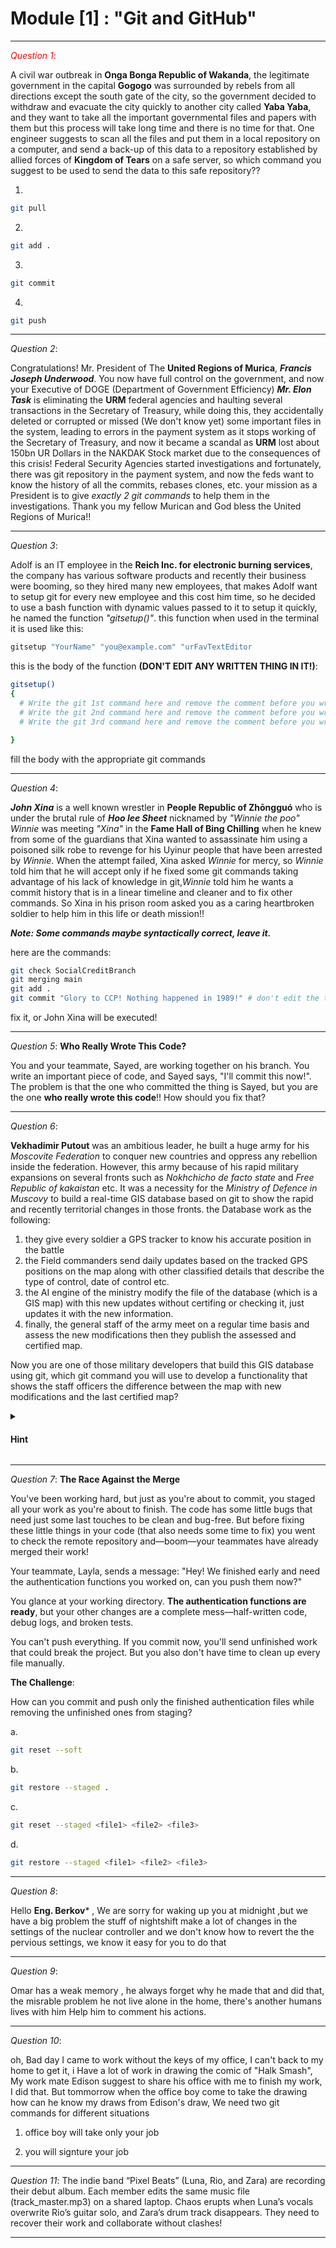 # Module [1] : **"Git and GitHub"**
---
<span style="color: red;">*Question 1*:</span>


A civil war outbreak in **Onga Bonga Republic of Wakanda**, the legitimate government in the capital **Gogogo** was surrounded by rebels from all directions except the south gate of the city, so the government decided to withdraw and evacuate the city quickly to another city called **Yaba Yaba**, and they want to take all the important governmental files and papers with them but this process will take long time and there is no time for that. One engineer suggests to scan all the files and put them in a local repository on a computer, and send a back-up of this data to a repository established by allied forces of **Kingdom of Tears** on a safe server, so which command you suggest to be used to send the data to this safe repository??

1.
```bash
git pull
```
2.
```bash
git add .
```
3.
```bash
git commit
```
4.
```bash
git push
```

---

*Question 2*:


Congratulations! Mr. President of The **United Regions of Murica**, ***Francis Joseph Underwood***.
You now have full control on the government, and now your Executive of DOGE (Department of Government Efficiency) ***Mr. Elon Task*** is eliminating the **URM** federal agencies and haulting several transactions in the Secretary of Treasury, while doing this, they accidentally deleted or corrupted or missed (We don't know yet) some important files in the system, leading to errors in the payment system as it stops working of the Secretary of Treasury, and now it became a scandal as **URM** lost about 150bn UR Dollars in the NAKDAK Stock market due to the consequences of this crisis! Federal Security Agencies started investigations and fortunately, there was git repository in the payment system, and now the feds want to know the history of all the commits, rebases clones, etc. your mission as a President is to give *exactly 2 git commands* to help them in the investigations. Thank you my fellow Murican and God bless the United Regions of Murica!!

---


*Question 3*:


 Adolf is an IT employee in the **Reich Inc. for electronic burning services**, the company has various software products and recently their business were booming, so they hired many new employees, that makes Adolf want to setup git for every new employee and this cost him time, so he decided to use a bash function with dynamic values passed to it to setup it quickly, he named the function *"gitsetup()"*.
this function when used in the terminal it is used like this:


```bash
gitsetup "YourName" "you@example.com" "urFavTextEditor
```

this is the body of the function **(DON'T EDIT ANY WRITTEN THING IN IT!)**:
```bash
gitsetup()
{
  # Write the git 1st command here and remove the comment before you write it till and include the semicolon; "$1"
  # Write the git 2nd command here and remove the comment before you write it till and include the semicolon; "$2"
  # Write the git 3rd command here and remove the comment before you write it till and include the semicolon; "$3"

}
```

fill the body with the appropriate git commands

---

*Question 4*:


***John Xina*** is a well known wrestler in **People Republic of Zhōngguó** who is under the brutal rule of ***Hoo lee Sheet*** nicknamed by *"Winnie the poo"*
*Winnie* was meeting *"Xina"* in the **Fame Hall of Bing Chilling** when he knew from some of the guardians that Xina wanted to assassinate him using a poisoned silk robe to revenge for his Uyinur people that have been arrested by *Winnie*. When the attempt failed, Xina asked *Winnie* for mercy, so *Winnie* told him that he will accept only if he fixed some git commands taking advantage of his lack of knowledge in git,*Winnie* told him he wants a commit history that is in a linear timeline and cleaner and to fix other commands.
So Xina in his prison room asked you as a caring heartbroken soldier to help him in this life or death mission!!


***Note: Some commands maybe syntactically correct, leave it.***


here are the commands:

```bash
git check SocialCreditBranch
git merging main
git add .
git commit "Glory to CCP! Nothing happened in 1989!" # don't edit the text between quotation marks
```


fix it, or John Xina will be executed!


---


*Question 5*: **Who Really Wrote This Code?**


You and your teammate, Sayed, are working together on his branch. You write an important piece of code, and Sayed says, "I'll commit this now!".
The problem is that the one who committed the thing is Sayed, but you are the one **who really wrote this code**!! How should you fix that?


---


*Question 6*:


**Vekhadimir Putout** was an ambitious leader, he built a huge army for his *Moscovite Federation* to conquer new countries and oppress any rebellion inside the federation. However, this army because of his rapid military expansions on several fronts such as *Nokhchicho de facto state* and *Free Republic of kakaistan* etc. It was a necessity for the *Ministry of Defence in Muscovy* to build a real-time GIS database based on git to show the rapid and recently territorial changes in those fronts. the Database work as the following:

1. they give every soldier a GPS tracker to know his accurate position in the battle
2. the Field commanders send daily updates based on the tracked GPS positions on the map along with other classified details that describe the type of control, date of control etc.
3. the AI engine of the ministry modify the file of the database (which is a GIS map) with this new updates without certifing or checking it, just updates it with the new information.
4. finally, the general staff of the army meet on a regular time basis and assess the new modifications then they publish the assessed and certified map.

Now you are one of those military developers that build this GIS database using git, which git command you will use to develop a functionality that shows the staff officers the difference between the map with new modifications and the last certified map?

<details>

<summary>
<h4>
   Hint
</h4>
</summary>
<br>
  **Assume the last certified map is a pointee of the HEAD**

</details>




---


*Question 7*: **The Race Against the Merge**


You've been working hard, but just as you're about to commit, you staged all your work as you're about to finish. The code has some little bugs that need just some last touches to be clean and bug-free. But before fixing these little things in your code (that also needs some time to fix) you went to check the remote repository and—boom—your teammates have already merged their work!

Your teammate, Layla, sends a message:
"Hey! We finished early and need the authentication functions you worked on, can you push them now?"

You glance at your working directory. **The authentication functions are ready**, but your other changes are a complete mess—half-written code, debug logs, and broken tests.

You can't push everything. If you commit now, you'll send unfinished work that could break the project. But you also don't have time to clean up every file manually.

**The Challenge**:

How can you commit and push only the finished authentication files while removing the unfinished ones from staging?


a\.
```bash
git reset --soft
```


b\.
```bash
git restore --staged .
```


c\.
```bash
git reset --staged <file1> <file2> <file3>
```


d\.
```bash 
git restore --staged <file1> <file2> <file3>  
```


---



*Question 8*:

Hello **Eng. Berkov*** ,
We are sorry for waking up you at midnight ,but we have a big problem 
the stuff of nightshift make a lot of changes in the settings of the nuclear controller and
 we don't know how to revert the the pervious settings, we know it easy for you to do that 

---

*Question 9*:

Omar has a weak memory , he always forget why he made that and did that,
 the misrable problem he not live alone in the home, there's another humans lives with him
Help him to comment his actions.

---
*Question 10*:

oh, Bad day I came to work without the keys of my office,
 I can't back to my home to get it, i Have a lot of work in drawing the comic of "Halk Smash", 
 My work mate Edison suggest to share  his office with me to finish my work, I did that. 
But tommorrow when the office boy come to take the drawing how can he know my draws from Edison's draw, We need two git commands for different situations
1) office boy will take only your job

2) you will signture your job 

---

*Question 11*:
The indie band “Pixel Beats” (Luna, Rio, and Zara) are recording their debut album. Each member edits the same music file (track_master.mp3) on a shared laptop. Chaos erupts when Luna’s vocals overwrite Rio’s guitar solo, and Zara’s drum track disappears. They need to recover their work and collaborate without clashes!

---

